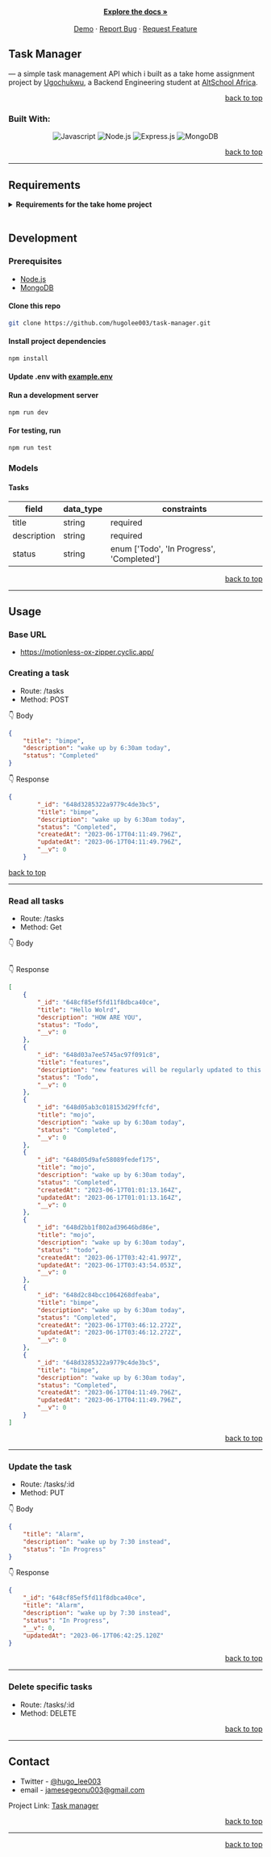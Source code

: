 <!-- Back to Top Navigation Anchor -->

<a name="readme-top"></a>

<!-- Project Shields -->
<div align="left">
  


<div>
  <p align="center">
    <a href="https://github.com/hugolee003/task-manager#readme"><strong>Explore the docs »</strong></a>
    <br />
    <br />
    <a href="https://motionless-ox-zipper.cyclic.app/">Demo</a>
    ·
    <a href="https://github.com/hugolee003/task-manager/issues">Report Bug</a>
    ·
    <a href="https://github.com/hugolee/task-manager/issues">Request Feature</a>
  </p>
</div>

<!-- About the API -->

## Task Manager

&mdash; a simple task management API which i built as a take home assignment project by <a href="https://www.github.com/hugolee003">Ugochukwu</a>, a Backend Engineering student at <a href="https://altschoolafrica.com/schools/engineering">AltSchool Africa</a>.

<p align="right"><a href="#readme-top">back to top</a></p>

### Built With:

<div align="center">

![Javascript][javascript]
![Node.js][node]
![Express.js][express]
![MongoDB][mongodb]

</div>

<p align="right"><a href="#readme-top">back to top</a></p>

---

<!-- Task management Requirements -->

## Requirements

<details>

<summary> <strong>Requirements for the take home project</strong> </summary>

- [x] CRUD Operations: People should be able to create, read, update, and delete tasks. Each
task should have a title and a description.

- [x] Database: Use MongoDB for data storage. You can create a simple instance on
https://www.mongodb.com/cloud/atlas/register
  
- [x] Validation: Implement validation to ensure that all task entries have the necessary fields (i.e.,
title and description).

<p align="right"><a href="#readme-top">back to top</a></p>

---

</details>

<br>

## Development

### Prerequisites

- [Node.js](https://nodejs.org/en/download/)
- [MongoDB](https://www.mongodb.com/docs/manual/installation/)

#### Clone this repo

```sh
git clone https://github.com/hugolee003/task-manager.git
```

#### Install project dependencies

```sh
npm install
```

#### Update .env with [example.env](https://github.com/hugolee003/blogify/blob/main/example.env)

#### Run a development server

```sh
npm run dev
```

#### For testing, run

```sh
npm run test
```

### Models

#### Tasks

| field     | data_type     | constraints      |
| --------- | ------------- | ---------------- |
| title     | string        |     required     |
| description | string      |      required    |
| status    | string        | enum ['Todo', 'In Progress', 'Completed']|


<p align="right"><a href="#readme-top">back to top</a></p>

---

## Usage

### Base URL

- https://motionless-ox-zipper.cyclic.app/

### Creating a task

- Route: /tasks
- Method: POST

:point_down: Body

```json
{
    "title": "bimpe",
    "description": "wake up by 6:30am today",
    "status": "Completed"
}
```

:point_down: Response

```json
{
        "_id": "648d3285322a9779c4de3bc5",
        "title": "bimpe",
        "description": "wake up by 6:30am today",
        "status": "Completed",
        "createdAt": "2023-06-17T04:11:49.796Z",
        "updatedAt": "2023-06-17T04:11:49.796Z",
        "__v": 0
    }
```

<p align="left"><a href="#readme-top">back to top</a></p>

---

### Read all tasks

- Route: /tasks
- Method: Get

:point_down: Body

```json

```

:point_down: Response

```json
[
    {
        "_id": "648cf85ef5fd11f8dbca40ce",
        "title": "Hello Wolrd",
        "description": "HOW ARE YOU",
        "status": "Todo",
        "__v": 0
    },
    {
        "_id": "648d03a7ee5745ac97f091c8",
        "title": "features",
        "description": "new features will be regularly updated to this CRUD app",
        "status": "Todo",
        "__v": 0
    },
    {
        "_id": "648d05ab3c018153d29ffcfd",
        "title": "mojo",
        "description": "wake up by 6:30am today",
        "status": "Completed",
        "__v": 0
    },
    {
        "_id": "648d05d9afe58089fedef175",
        "title": "mojo",
        "description": "wake up by 6:30am today",
        "status": "Completed",
        "createdAt": "2023-06-17T01:01:13.164Z",
        "updatedAt": "2023-06-17T01:01:13.164Z",
        "__v": 0
    },
    {
        "_id": "648d2bb1f802ad39646bd86e",
        "title": "mojo",
        "description": "wake up by 6:30am today",
        "status": "todo",
        "createdAt": "2023-06-17T03:42:41.997Z",
        "updatedAt": "2023-06-17T03:43:54.053Z",
        "__v": 0
    },
    {
        "_id": "648d2c84bcc1064268dfeaba",
        "title": "bimpe",
        "description": "wake up by 6:30am today",
        "status": "Completed",
        "createdAt": "2023-06-17T03:46:12.272Z",
        "updatedAt": "2023-06-17T03:46:12.272Z",
        "__v": 0
    },
    {
        "_id": "648d3285322a9779c4de3bc5",
        "title": "bimpe",
        "description": "wake up by 6:30am today",
        "status": "Completed",
        "createdAt": "2023-06-17T04:11:49.796Z",
        "updatedAt": "2023-06-17T04:11:49.796Z",
        "__v": 0
    }
]
```

<p align="right"><a href="#readme-top">back to top</a></p>

---

### Update the task

- Route: /tasks/:id
- Method: PUT

:point_down: Body

```json
{
    "title": "Alarm",
    "description": "wake up by 7:30 instead",
    "status": "In Progress"
}
```

:point_down: Response

```json
{
    "_id": "648cf85ef5fd11f8dbca40ce",
    "title": "Alarm",
    "description": "wake up by 7:30 instead",
    "status": "In Progress",
    "__v": 0,
    "updatedAt": "2023-06-17T06:42:25.120Z"
}
```

<p align="right"><a href="#readme-top">back to top</a></p>

---

### Delete specific tasks 

- Route: /tasks/:id
- Method: DELETE

 

<p align="right"><a href="#readme-top">back to top</a></p>

---


<!-- Contact -->

## Contact

- Twitter - [@hugo_lee003](https://twitter.com/hugo_lee003)
- email - jamesegeonu003@gmail.com

Project Link: [Task manager](https://github.com/hugolee003/task-manager)

<p align="right"><a href="#readme-top">back to top</a></p>

---


<p align="right"><a href="#readme-top">back to top</a></p>
<!-- Markdown Links & Images -->

[twitter-shield]: https://img.shields.io/badge/-@hugo_lee003-1ca0f1?style=for-the-badge&logo=twitter&logoColor=white&link=https://twitter.com/hugo_lee003
[twitter-url]: https://twitter.com/hugo_lee003
[javascript]: https://img.shields.io/badge/javascript-%23323330.svg?style=for-the-badge&logo=javascript&logoColor=%23F7DF1C
[node]: https://img.shields.io/badge/node.js-6DA55F?style=for-the-badge&logo=node.js&logoColor=white
[express]: https://img.shields.io/badge/express.js-%23404d59.svg?style=for-the-badge&logo=express&logoColor=%2361DAFB
[mongodb]: https://img.shields.io/badge/MongoDB-%234ea94b.svg?style=for-the-badge&logo=mongodb&logoColor=white
